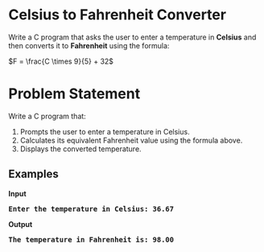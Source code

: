 # Celsius to Fahrenheit Converter

Write a C program that asks the user to enter a temperature in **Celsius** and then converts it to **Fahrenheit** using the formula:

$F = \frac{C \times 9}{5} + 32$


# Problem Statement
Write a C program that:
1. Prompts the user to enter a temperature in Celsius.
2. Calculates its equivalent Fahrenheit value using the formula above.
3. Displays the converted temperature.


## Examples
<b>Input<b><br>
<pre>Enter the temperature in Celsius: 36.67</pre> 
<b>Output<b><br>
<pre>The temperature in Fahrenheit is: 98.00</pre>
